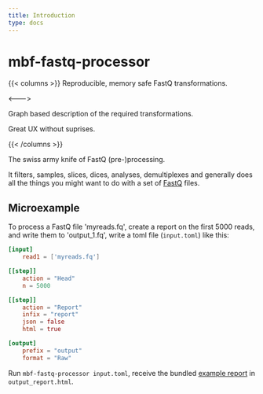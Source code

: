 ```yaml
---
title: Introduction
type: docs
---
```


# mbf-fastq-processor

{{< columns >}}
Reproducible, memory safe FastQ transformations.

<--->

Graph based description of the required transformations.

Great UX without suprises.



{{< /columns >}}

The swiss army knife of FastQ (pre-)processing.

It filters, samples, slices, dices, analyses, demultiplexes and generally
does all the things you might want to do with a set of [FastQ](https://en.wikipedia.org/wiki/FASTQ_format) files.

## Microexample

To process a FastQ file 'myreads.fq', create a report on the first 5000 reads,
and write them to 'output_1.fq', write a toml file (`input.toml`) like this:

```toml
[input]
    read1 = ['myreads.fq']

[[step]]
    action = "Head"
    n = 5000

[[step]]
    action = "Report"
    infix = "report"
    json = false
    html = true 

[output]
    prefix = "output"
    format = "Raw"
```

Run ```mbf-fastq-processor input.toml```, receive the bundled [example report](html/example_report.html) in `output_report.html`.

